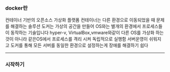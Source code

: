 ### docker란
컨테이너 기반의 오픈소스 가상화 플랫폼
컨테이너는 다른 환경으로 이동되었을 때 문제를 해결하는 솔루션 
도커는 가상의 공간을 만들어 OS와는 별개의 환경에서 프로세스들이 동작하는 기술입니다
hyper-v, VirtualBox,vmware와같이 다른 OS를 가상화 하는 것이 아니라 같은OS에서 프로세스를 격리 시켜 독립적으로 실행함
서버운영이 쉬워지고 도커를 통해 모든 서버를 동일한 환경으로 설정하는게 장애를 해결하기 쉽다
***
### 시작하기
